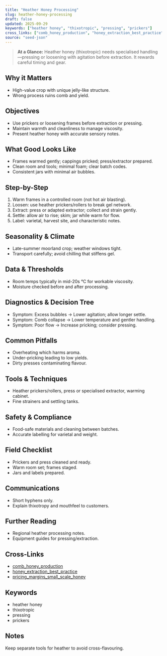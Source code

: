 ```yaml
---
title: "Heather Honey Processing"
slug: heather-honey-processing
draft: false
updated: 2025-09-29
keywords: ["heather honey", "thixotropic", "pressing", "prickers"]
cross_links: ["comb_honey_production", "honey_extraction_best_practice", "pricing_margins_small_scale_honey"]
source: "seed-json"
---
```


> **At a Glance:** Heather honey (thixotropic) needs specialised handling—pressing or loosening with agitation before extraction. It rewards careful timing and gear.

## Why it Matters
- High-value crop with unique jelly-like structure.
- Wrong process ruins comb and yield.

## Objectives
- Use prickers or loosening frames before extraction or pressing.
- Maintain warmth and cleanliness to manage viscosity.
- Present heather honey with accurate sensory notes.

## What Good Looks Like
- Frames warmed gently; cappings pricked; press/extractor prepared.
- Clean room and tools; minimal foam; clear batch codes.
- Consistent jars with minimal air bubbles.

## Step-by-Step
1) Warm frames in a controlled room (not hot air blasting).
2) Loosen: use heather prickers/rollers to break gel network.
3) Extract: press or adapted extractor; collect and strain gently.
4) Settle: allow air to rise; skim; jar while warm for flow.
5) Label: varietal, harvest site, and characteristic notes.

## Seasonality & Climate
- Late-summer moorland crop; weather windows tight.
- Transport carefully; avoid chilling that stiffens gel.

## Data & Thresholds
- Room temps typically in mid-20s °C for workable viscosity.
- Moisture checked before and after processing.

## Diagnostics & Decision Tree
- Symptom: Excess bubbles -> Lower agitation; allow longer settle.
- Symptom: Comb collapse -> Lower temperature and gentler handling.
- Symptom: Poor flow -> Increase pricking; consider pressing.

## Common Pitfalls
- Overheating which harms aroma.
- Under-pricking leading to low yields.
- Dirty presses contaminating flavour.

## Tools & Techniques
- Heather prickers/rollers, press or specialised extractor, warming cabinet.
- Fine strainers and settling tanks.

## Safety & Compliance
- Food-safe materials and cleaning between batches.
- Accurate labelling for varietal and weight.

## Field Checklist
- Prickers and press cleaned and ready.
- Warm room set; frames staged.
- Jars and labels prepared.

## Communications
- Short hyphens only.
- Explain thixotropy and mouthfeel to customers.

## Further Reading
- Regional heather processing notes.
- Equipment guides for pressing/extraction.

## Cross-Links
- [comb_honey_production](/topics/comb-honey-production/)
- [honey_extraction_best_practice](/topics/honey-extraction-best-practice/)
- [pricing_margins_small_scale_honey](/topics/pricing-margins-small-scale-honey/)

## Keywords
- heather honey
- thixotropic
- pressing
- prickers

## Notes
Keep separate tools for heather to avoid cross-flavouring.
